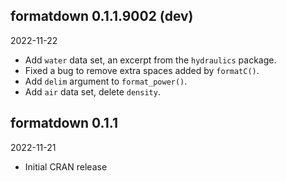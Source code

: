 
<!-- MAJOR.MINOR.PATCH.DEV -->

<!-- MAJOR version when you make incompatible API changes -->
<!-- MINOR version add functionality in a backwards-compatible manner -->
<!-- PATCH version backwards-compatible bug fixes -->
<!-- DEV 900x development -->

## formatdown 0.1.1.9002 (dev)

2022-11-22

- Add `water` data set, an excerpt from the `hydraulics` package. 
- Fixed a bug to remove extra spaces added by `formatC()`. 
- Add `delim` argument to `format_power()`.
- Add `air` data set, delete `density`. 

## formatdown 0.1.1

2022-11-21

- Initial CRAN release

